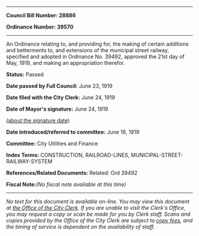

********

**Council Bill Number: 28886**
   
**Ordinance Number: 39570**
********

 An Ordinance relating to, and providing for, the making of certain additions and betterments to, and extensions of the municipal street railway, specified and adopted in Ordinance No. 39492, approved the 21st day of May, 1919, and making an appropriation therefor.

**Status:** Passed
   
**Date passed by Full Council:** June 23, 1919
   
**Date filed with the City Clerk:** June 24, 1919
   
**Date of Mayor's signature:** June 24, 1919
   
[(about the signature date)](/~public/approvaldate.htm)
   
   
   
**Date introduced/referred to committee:** June 16, 1919
   
**Committee:** City Utilities and Finance
   
   
**Index Terms:** CONSTRUCTION, RAILROAD-LINES, MUNICIPAL-STREET-RAILWAY-SYSTEM

**References/Related Documents:** Related: Ord 39492

**Fiscal Note:**_(No fiscal note available at this time)_
********

_No text for this document is available on-line. You may view this document at [the Office of the City Clerk](http://www.seattle.gov/leg/clerk/contactUs.htm). If you are unable to visit the Clerk's Office, you may request a copy or scan be made for you by Clerk staff. Scans and copies provided by the Office of the City Clerk are subject to [copy fees](http://clerk.seattle.gov/~public/clerkfees.htm), and the timing of service is dependent on the availability of staff._

